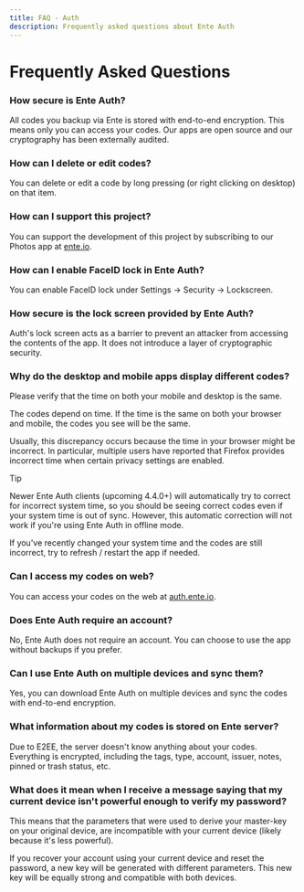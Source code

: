 ```yaml
---
title: FAQ - Auth
description: Frequently asked questions about Ente Auth
---
```


# Frequently Asked Questions

### How secure is Ente Auth?

All codes you backup via Ente is stored with end-to-end encryption. This means
only you can access your codes. Our apps are open source and our cryptography
has been externally audited.

### How can I delete or edit codes?

You can delete or edit a code by long pressing (or right clicking on desktop) on
that item.

### How can I support this project?

You can support the development of this project by subscribing to our Photos app
at [ente.io](https://ente.io).

### How can I enable FaceID lock in Ente Auth?

You can enable FaceID lock under Settings → Security → Lockscreen.

### How secure is the lock screen provided by Ente Auth?

Auth's lock screen acts as a barrier to prevent an attacker from accessing the
contents of the app. It does not introduce a layer of cryptographic security.

### Why do the desktop and mobile apps display different codes?

Please verify that the time on both your mobile and desktop is the same.

The codes depend on time. If the time is the same on both your browser and
mobile, the codes you see will be the same.

Usually, this discrepancy occurs because the time in your browser might be
incorrect. In particular, multiple users have reported that Firefox provides
incorrect time when certain privacy settings are enabled.

> [!TIP]
>
> Newer Ente Auth clients (upcoming 4.4.0+) will automatically try to correct
> for incorrect system time, so you should be seeing correct codes even if your
> system time is out of sync. However, this automatic correction will not work
> if you're using Ente Auth in offline mode.
>
> If you've recently changed your system time and the codes are still incorrect,
> try to refresh / restart the app if needed.

### Can I access my codes on web?

You can access your codes on the web at [auth.ente.io](https://auth.ente.io).

### Does Ente Auth require an account?

No, Ente Auth does not require an account. You can choose to use the app without
backups if you prefer.

### Can I use Ente Auth on multiple devices and sync them?

Yes, you can download Ente Auth on multiple devices and sync the codes with
end-to-end encryption.

### What information about my codes is stored on Ente server?

Due to E2EE, the server doesn't know anything about your codes. Everything is
encrypted, including the tags, type, account, issuer, notes, pinned or trash
status, etc.

### What does it mean when I receive a message saying that my current device isn't powerful enough to verify my password?

This means that the parameters that were used to derive your master-key on your
original device, are incompatible with your current device (likely because it's
less powerful).

If you recover your account using your current device and reset the password, a
new key will be generated with different parameters. This new key will be
equally strong and compatible with both devices.
